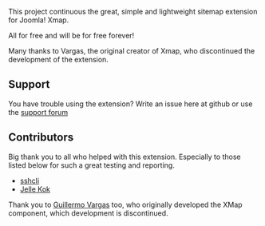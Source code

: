 This project continuous the great, simple and lightweight sitemap extension for Joomla! Xmap.

All for free and will be for free forever!

Many thanks to Vargas, the original creator of Xmap, who discontinued the development of the extension.

## Support
You have trouble using the extension? Write an issue here at github or use the [support forum](https://extensions.schultschik.com/forum/schuweb-sitemap)

## Contributors
Big thank you to all who helped with this extension. Especially to those listed below for such a great testing and reporting.
- [sshcli](https://github.com/sshcli)
- [Jelle Kok](https://github.com/810)

Thank you to [Guillermo Vargas](https://github.com/guilleva) too, who originally developed the XMap component, which development is discontinued.
